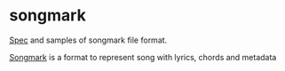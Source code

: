 # songmark

[Spec](Songmark.md) and samples of songmark file format.

[Songmark](Songmark.md) is a format to represent song with lyrics, chords and metadata

